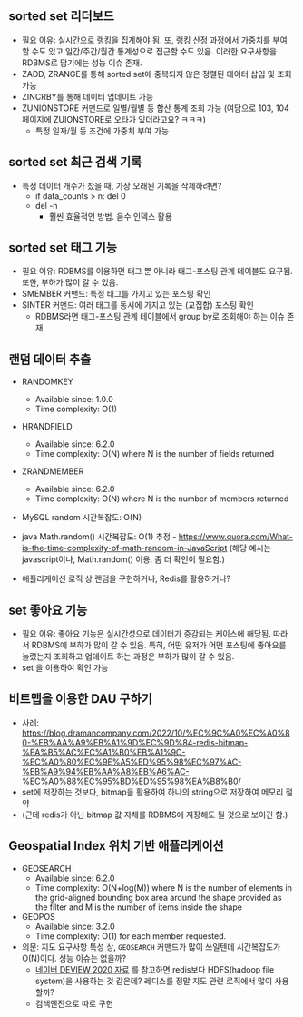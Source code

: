 ## sorted set 리더보드
- 필요 이유: 실시간으로 랭킹을 집계해야 됨. 또, 랭킹 산정 과정에서 가중치를 부여할 수도 있고 일간/주간/월간 통계성으로 접근할 수도 있음. 이러한 요구사항을 RDBMS로 담기에는 성능 이슈 존재.
- ZADD, ZRANGE를 통해 sorted set에 중복되지 않은 정렬된 데이터 삽입 및 조회 가능
- ZINCRBY를 통해 데이터 업데이트 가능
- ZUNIONSTORE 커맨드로 일별/월별 등 합산 통계 조회 가능 (여담으로 103, 104 페이지에 ZUIONSTORE로 오타가 있더라고요? ㅋㅋㅋ)
  - 특정 일자/월 등 조건에 가중치 부여 가능

## sorted set 최근 검색 기록
- 특정 데이터 개수가 찼을 때, 가장 오래된 기록을 삭제하려면?
  - if data_counts > n: del 0
  - del -n
    - 훨씬 효율적인 방법. 음수 인덱스 활용 

## sorted set 태그 기능
- 필요 이유: RDBMS를 이용하면 태그 뿐 아니라 태그-포스팅 관계 테이블도 요구됨. 또한, 부하가 많이 갈 수 있음.
- SMEMBER 커맨드: 특정 태그를 가지고 있는 포스팅 확인
- SINTER 커맨드: 여러 태그를 동시에 가지고 있는 (교집합) 포스팅 확인
  - RDBMS라면 태그-포스팅 관계 테이블에서 group by로 조회해야 하는 이슈 존재 

## 랜덤 데이터 추출
- RANDOMKEY
  - Available since: 1.0.0
  - Time complexity: O(1)
- HRANDFIELD
  - Available since: 6.2.0
  - Time complexity: O(N) where N is the number of fields returned
- ZRANDMEMBER
  - Available since: 6.2.0
  - Time complexity: O(N) where N is the number of members returned  

- MySQL random 시간복잡도: O(N)
- java Math.random() 시간복잡도: O(1) 추정 - https://www.quora.com/What-is-the-time-complexity-of-math-random-in-JavaScript (해당 예시는 javascript이나, Math.random() 이용. 좀 더 확인이 필요함.)
- 애플리케이션 로직 상 랜덤을 구현하거나, Redis를 활용하거나?

## set 좋아요 기능
- 필요 이유: 좋아요 기능은 실시간성으로 데이터가 증감되는 케이스에 해당됨. 따라서 RDBMS에 부하가 많이 갈 수 있음. 특히, 어떤 유저가 어떤 포스팅에 좋아요를 눌렀는지 조회하고 업데이트 하는 과정은 부하가 많이 갈 수 있음.
- set 을 이용하여 확인 가능

## 비트맵을 이용한 DAU 구하기
- 사례: https://blog.dramancompany.com/2022/10/%EC%9C%A0%EC%A0%80-%EB%AA%A9%EB%A1%9D%EC%9D%84-redis-bitmap-%EA%B5%AC%EC%A1%B0%EB%A1%9C-%EC%A0%80%EC%9E%A5%ED%95%98%EC%97%AC-%EB%A9%94%EB%AA%A8%EB%A6%AC-%EC%A0%88%EC%95%BD%ED%95%98%EA%B8%B0/
- set에 저장하는 것보다, bitmap을 활용하여 하나의 string으로 저장하여 메모리 절약
- (근데 redis가 아닌 bitmap 값 자체를 RDBMS에 저장해도 될 것으로 보이긴 함.)

## Geospatial Index 위치 기반 애플리케이션
- GEOSEARCH
  - Available since: 6.2.0
  - Time complexity: O(N+log(M)) where N is the number of elements in the grid-aligned bounding box area around the shape provided as the filter and M is the number of items inside the shape
- GEOPOS
  - Available since: 3.2.0
  - Time complexity: O(1) for each member requested.
- 의문: 지도 요구사항 특성 상, `GEOSEARCH` 커맨드가 많이 쓰일텐데 시간복잡도가 O(N)이다. 성능 이슈는 없을까?
  - [네이버 DEVIEW 2020 자료](https://deview.kr/data/deview/session/attach/1400_T4_%E1%84%8B%E1%85%AE%E1%84%89%E1%85%A5%E1%86%BC%E1%84%86%E1%85%B5%E1%86%AB_%E1%84%86%E1%85%B5%E1%87%80%E1%84%87%E1%85%A1%E1%84%83%E1%85%A1%E1%86%A8%E1%84%87%E1%85%AE%E1%84%90%E1%85%A5%20%E1%84%86%E1%85%A1%E1%86%AB%E1%84%83%E1%85%B3%E1%84%82%E1%85%B3%E1%86%AB%20%E1%84%8C%E1%85%B5%E1%84%83%E1%85%A9%20%E1%84%8C%E1%85%A1%E1%86%BC%E1%84%89%E1%85%A9%20%E1%84%80%E1%85%A5%E1%86%B7%E1%84%89%E1%85%A2%E1%86%A8%20(%E1%84%82%E1%85%A6%E1%84%8B%E1%85%B5%E1%84%87%E1%85%A5%E1%84%8C%E1%85%B5%E1%84%83%E1%85%A9%20%E1%84%8B%E1%85%B5%E1%86%AB%E1%84%89%E1%85%B3%E1%84%90%E1%85%A5%E1%86%AB%E1%84%90%E1%85%B3%E1%84%89%E1%85%A5%E1%84%8E%E1%85%B5).pdf) 를 참고하면 redis보다 HDFS(hadoop file system)을 사용하는 것 같은데? 레디스를 정말 지도 관련 로직에서 많이 사용할까?
  - 검색엔진으로 따로 구헌 

